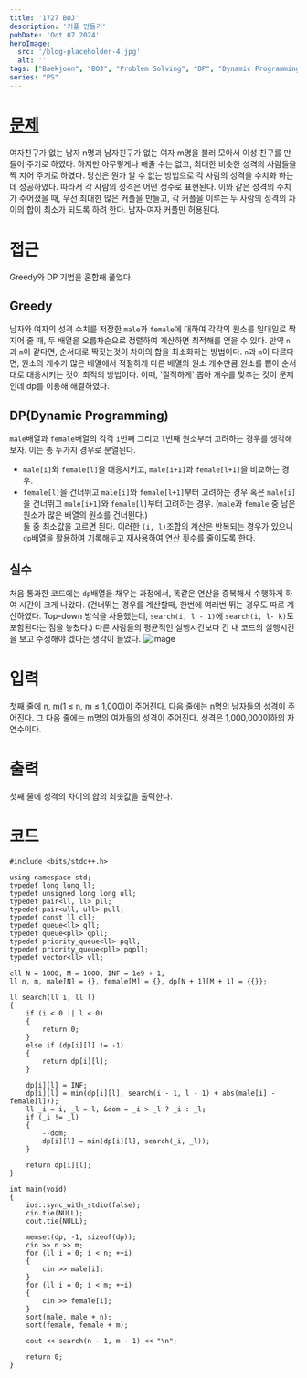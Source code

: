 ```yaml
---
title: '1727 BOJ'
description: '커플 만들기'
pubDate: 'Oct 07 2024'
heroImage: 
  src: '/blog-placeholder-4.jpg'
  alt: ''
tags: ["Baekjoon", "BOJ", "Problem Solving", "DP", "Dynamic Programming", "Greedy"]
series: "PS"
---
```


# [문제](https://www.acmicpc.net/problem/1727)
여자친구가 없는 남자 n명과 남자친구가 없는 여자 m명을 불러 모아서 이성 친구를 만들어 주기로 하였다.
하지만 아무렇게나 해줄 수는 없고, 최대한 비슷한 성격의 사람들을 짝 지어 주기로 하였다.
당신은 뭔가 알 수 없는 방법으로 각 사람의 성격을 수치화 하는데 성공하였다.
따라서 각 사람의 성격은 어떤 정수로 표현된다. 이와 같은 성격의 수치가 주어졌을 때, 우선 최대한 많은 커플을 만들고, 각 커플을 이루는 두 사람의 성격의 차이의 합이 최소가 되도록 하려 한다.
남자-여자 커플만 허용된다.

# 접근
Greedy와 DP 기법을 혼합해 풀었다.

## Greedy
남자와 여자의 성격 수치를 저장한 `male`과 `female`에 대하여 각각의 원소를 일대일로 짝지어 줄 때, 두 배열을 오름차순으로 정렬하여 계산하면 최적해를 얻을 수 있다.
만약 `n`과 `m`이 같다면, 순서대로 짝짓는것이 차이의 합을 최소화하는 방법이다.
`n`과 `m`이 다르다면, 원소의 개수가 많은 배열에서 적절하게 다른 배열의 원소 개수만큼 원소를 뽑아 순서대로 대응시키는 것이 최적의 방법이다.
이때, '절적하게' 뽑아 개수를 맞추는 것이 문제인데 dp를 이용해 해결하였다.

## DP(Dynamic Programming)
`male`배열과 `female`배열의 각각 `i`번째 그리고 `l`번째 원소부터 고려하는 경우를 생각해보자.
이는 총 두가지 경우로 분열된다.
* `male[i]`와 `female[l]`을 대응시키고, `male[i+1]`과 `female[l+1]`을 비교하는 경우.
* `female[l]`을 건너뛰고 `male[i]`와 `female[l+1]`부터 고려하는 경우 혹은 `male[i]`을 건너뛰고 `male[i+1]`와 `female[l]`부터 고려하는 경우.
(`male`과 `female` 중 남은 원소가 많은 배열의 원소를 건너뛴다.)</br>
둘 중 최소값을 고르면 된다. 이러한 `(i, l)`조합의 계산은 반복되는 경우가 있으니 `dp`배열을 활용하여 기록해두고 재사용하여 연산 횟수를 줄이도록 한다.

## 실수
처음 통과한 코드에는 `dp`배열을 채우는 과정에서, 똑같은 연산을 중복해서 수행하게 하여 시간이 크게 나왔다.
(건너뛰는 경우를 계산할때, 한번에 여러번 뛰는 경우도 따로 계산하였다. Top-down 방식을 사용했는데, `search(i, l - 1)`에 `search(i, l- k)`도 포함된다는 점을 놓쳤다.)
다른 사람들의 평균적인 실행시간보다 긴 내 코드의 실행시간을 보고 수정해야 겠다는 생각이 들었다.
![image](https://github.com/user-attachments/assets/ede5158d-eaa1-455d-92a3-9b9617d9e786)

# 입력
첫째 줄에 n, m(1 ≤ n, m ≤ 1,000)이 주어진다. 다음 줄에는 n명의 남자들의 성격이 주어진다. 그 다음 줄에는 m명의 여자들의 성격이 주어진다. 성격은 1,000,000이하의 자연수이다.
# 출력
첫째 줄에 성격의 차이의 합의 최솟값을 출력한다.

# 코드
```
#include <bits/stdc++.h>

using namespace std;
typedef long long ll;
typedef unsigned long long ull;
typedef pair<ll, ll> pll;
typedef pair<ull, ull> pull;
typedef const ll cll;
typedef queue<ll> qll;
typedef queue<pll> qpll;
typedef priority_queue<ll> pqll;
typedef priority_queue<pll> pqpll;
typedef vector<ll> vll;

cll N = 1000, M = 1000, INF = 1e9 + 1;
ll n, m, male[N] = {}, female[M] = {}, dp[N + 1][M + 1] = {{}};

ll search(ll i, ll l)
{
    if (i < 0 || l < 0)
    {
        return 0;
    }
    else if (dp[i][l] != -1)
    {
        return dp[i][l];
    }

    dp[i][l] = INF;
    dp[i][l] = min(dp[i][l], search(i - 1, l - 1) + abs(male[i] - female[l]));
    ll _i = i, _l = l, &dom = _i > _l ? _i : _l;
    if (_i != _l)
    {
        --dom;
        dp[i][l] = min(dp[i][l], search(_i, _l));
    }

    return dp[i][l];
}

int main(void)
{
    ios::sync_with_stdio(false);
    cin.tie(NULL);
    cout.tie(NULL);

    memset(dp, -1, sizeof(dp));
    cin >> n >> m;
    for (ll i = 0; i < n; ++i)
    {
        cin >> male[i];
    }
    for (ll i = 0; i < m; ++i)
    {
        cin >> female[i];
    }
    sort(male, male + n);
    sort(female, female + m);

    cout << search(n - 1, m - 1) << "\n";

    return 0;
}
```
